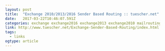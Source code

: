 ```yaml
---
layout: post 
title:  "Exchange 2010/2013/2016 Sender Based Routing :: tuescher.net" 
date:   2017-03-22T10:46:07.591Z 
categories: exchange exchange2016 exchange2013 exchange2010 mailrouting
link: http://www.tuescher.net/Exchange-Sender-Based-Routing/index.html 
tags:
  - links
ogtype: article 
---
```


